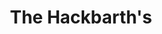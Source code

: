 ---
title: "The Hackbarth's"
url: /hamburg/the-hackbarths-blankeneser-bahnhofstrasse/
shop: Kleidung
---